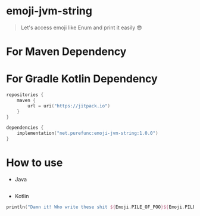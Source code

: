 # emoji-jvm-string

> Let's access emoji like Enum and print it easily 😎

# For Maven Dependency

# For Gradle Kotlin Dependency

```kotlin
repositories {
    maven {
        url = uri("https://jitpack.io")
    }
}

dependencies {
    implementation("net.purefunc:emoji-jvm-string:1.0.0")
}
```

# How to use

* Java

```java
```

* Kotlin

```kotlin
println("Damn it! Who write these shit ${Emoji.PILE_OF_POO}${Emoji.PILE_OF_POO}${Emoji.PILE_OF_POO}")
```

